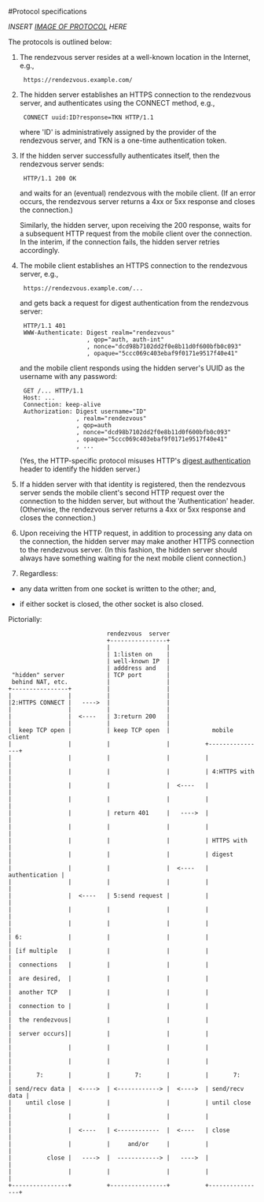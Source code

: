 #Protocol specifications

_INSERT [IMAGE OF PROTOCOL](protocol.png) HERE_

The protocols is outlined below:

1. The rendezvous server resides at a well-known location in the Internet, e.g.,

        https://rendezvous.example.com/

2. The hidden server establishes an HTTPS connection to the rendezvous server,
and authenticates using the CONNECT method, e.g.,

        CONNECT uuid:ID?response=TKN HTTP/1.1

    where 'ID' is administratively assigned by the provider of the rendezvous server,
and TKN is a one-time authentication token.

3. If the hidden server successfully authenticates itself,
then the rendezvous server sends:

        HTTP/1.1 200 OK

    and waits for an (eventual) rendezvous with the mobile client.
(If an error occurs, the rendezvous server returns a 4xx or 5xx response and closes the connection.)

    Similarly,
the hidden server, upon receiving the 200 response,
waits for a subsequent HTTP request from the mobile client over the connection.
In the interim,
if the connection fails,
the hidden server retries accordingly.

4. The mobile client establishes an HTTPS connection to the rendezvous server, e.g.,

        https://rendezvous.example.com/...

    and gets back a request for digest authentication from the rendezvous server:

        HTTP/1.1 401
        WWW-Authenticate: Digest realm="rendezvous"
                          , qop="auth, auth-int"
                          , nonce="dcd98b7102dd2f0e8b11d0f600bfb0c093"
                          , opaque="5ccc069c403ebaf9f0171e9517f40e41"

    and the mobile client responds using the hidden server's UUID as the username with any password:

        GET /... HTTP/1.1
        Host: ...
        Connection: keep-alive
        Authorization: Digest username="ID"
                       , realm="rendezvous"
                       , qop=auth
                       , nonce="dcd98b7102dd2f0e8b11d0f600bfb0c093"
                       , opaque="5ccc069c403ebaf9f0171e9517f40e41"
                       , ...

    (Yes, the HTTP-specific protocol misuses HTTP's
[digest authentication](http://en.wikipedia.org/wiki/Digest_authentication) header to identify the hidden server.)

5. If a hidden server with that identity is registered,
then the rendezvous server sends the mobile client's second HTTP request over the connection to the hidden server,
but without the 'Authentication' header.
(Otherwise, the rendezvous server returns a 4xx or 5xx response and closes the connection.)

6. Upon receiving the HTTP request,
in addition to processing any data on the connection,
the hidden server may make another HTTPS connection to the rendezvous server.
(In this fashion,
the hidden server should always have something waiting for the next mobile client connection.)

7. Regardless:

 * any data written from one socket is written to the other; and,

 * if either socket is closed, the other socket is also closed.

Pictorially:

                                rendezvous  server
                                +----------------+
                                |                |
                                | 1:listen on    |
                                | well-known IP  |
                                | adddress and   |
     "hidden" server            | TCP port       |
     behind NAT, etc.           |                |
    +----------------+          |                |
    |                |          |                |
    |2:HTTPS CONNECT |   ---->  |                |
    |                |          |                |
    |                |  <----   | 3:return 200   |
    |                |          |                |
    |  keep TCP open |          | keep TCP open  |            mobile  client
    |                |          |                |          +----------------+
    |                |          |                |          |                |
    |                |          |                |          | 4:HTTPS with   |
    |                |          |                |  <----   |                |
    |                |          |                |          |                |
    |                |          | return 401     |   ---->  |                |
    |                |          |                |          |                |
    |                |          |                |          | HTTPS with     |
    |                |          |                |          | digest         |
    |                |          |                |  <----   | authentication |
    |                |          |                |          |                |
    |                |  <----   | 5:send request |          |                |
    |                |          |                |          |                |
    |                |          |                |          |                |
    | 6:             |          |                |          |                |
    | [if multiple   |          |                |          |                |
    |  connections   |          |                |          |                |
    |  are desired,  |          |                |          |                |
    |  another TCP   |          |                |          |                |
    |  connection to |          |                |          |                |
    |  the rendezvous|          |                |          |                |
    |  server occurs]|          |                |          |                |
    |                |          |                |          |                |
    |                |          |                |          |                |
    |       7:       |          |       7:       |          |       7:       |
    | send/recv data |  <---->  | <------------> |  <---->  | send/recv data |
    |    until close |          |                |          | until close    |
    |                |          |                |          |                |
    |                |  <----   | <------------  |  <----   | close          |
    |                |          |     and/or     |          |                |
    |          close |   ---->  |  ------------> |   ---->  |                |
    |                |          |                |          |                |
    +----------------+          +----------------+          +----------------+

